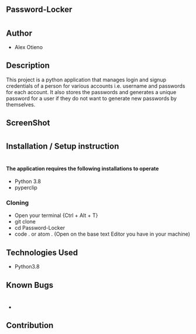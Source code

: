 ## Password-Locker

#

##  Author
* Alex Otieno

## Description
This project is a python application that manages login and signup credentials of a person for various accounts i.e. username and passwords for each account. It also stores the passwords and generates a unique password for a user if they do not want to generate new passwords by themselves.

## ScreenShot
#


## Installation / Setup instruction
#

#### The application requires the following installations to operate
* Python 3.8
* pyperclip
### Cloning
* Open your terminal {Ctrl + Alt + T}
* git clone
* cd Password-Locker
* code . or atom . (Open on the base text Editor you have in your machine)

## Technologies Used
* Python3.8

## Known Bugs
#

* 

## Contribution


